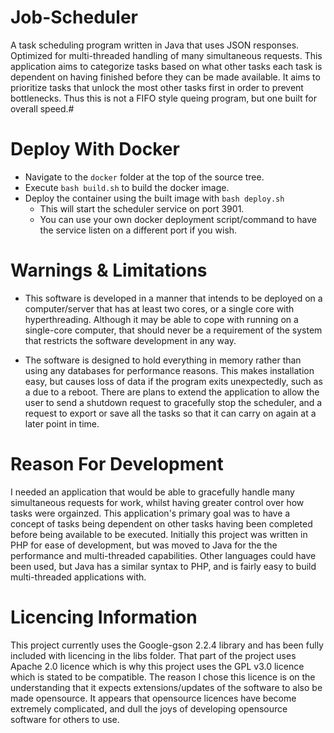 Job-Scheduler
=============
A task scheduling program written in Java that uses JSON responses. 
Optimized for multi-threaded handling of many simultaneous requests. 
This application aims to categorize tasks based on what other tasks each task is dependent on having 
finished before they can be made available. It aims to prioritize tasks that unlock the most other 
tasks first in order to prevent bottlenecks. Thus this is not a FIFO style queing program, but one 
built for overall speed.#

Deploy With Docker
================
* Navigate to the `docker` folder at the top of the source tree.
* Execute `bash build.sh` to build the docker image.
* Deploy the container using the built image with `bash deploy.sh`
    * This will start the scheduler service on port 3901.
    * You can use your own docker deployment script/command to have the service listen on a different port if you wish.

Warnings & Limitations
======================
* This software is developed in a manner that intends to be deployed on a computer/server that has 
at least two cores, or a single core with hyperthreading. Although it may be able to cope with 
running on a single-core computer, that should never be a requirement of the system that restricts 
the software development in any way.

* The software is designed to hold everything in memory rather than using any databases for 
performance reasons. This makes installation easy, but causes loss of data if the program exits 
unexpectedly, such as a due to a reboot. There are plans to extend the application to allow the 
user to send a shutdown request to gracefully stop the scheduler, and a request to export or save 
all the tasks so that it can carry on again at a later point in time.

Reason For Development
======================
I needed an application that would be able to gracefully handle many simultaneous requests for work, 
whilst having greater control over how tasks were orgainzed. This application's primary goal was to 
have a concept of tasks being dependent on other tasks having been completed before being available 
to be executed. Initially this project was written in PHP for ease of development, but was moved to 
Java for the the performance and multi-threaded capabilities. Other languages could have been used, 
but Java has a similar syntax to PHP, and is fairly easy to build multi-threaded applications with. 

Licencing Information
=====================
This project currently uses the Google-gson 2.2.4 library and has been fully included with licencing 
in the libs folder. That part of the project uses Apache 2.0 licence which is why this project uses 
the GPL v3.0 licence which is stated to be compatible. The reason I chose this licence is on the 
understanding that it expects extensions/updates of the software to also be made opensource. 
It appears that opensource licences have become extremely complicated, and dull the joys of 
developing opensource software for others to use.
